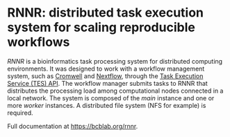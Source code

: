 # RNNR: distributed task execution system for scaling reproducible workflows

*RNNR* is a bioinformatics task processing system for distributed computing environments.
It was designed to work with a workflow management system, such as [Cromwell](https://github.com/broadinstitute/cromwell) and [Nextflow](https://www.nextflow.io/), through the [Task Execution Service (TES) API](https://github.com/ga4gh/task-execution-schemas).
The workflow manager submits tasks to RNNR that distributes the processing load among computational nodes connected in a local network.
The system is composed of the *main* instance and one or more *worker* instances.
A distributed file system (NFS for example) is required.

Full documentation at <https://bcblab.org/rnnr>.

